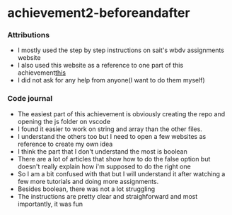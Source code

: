 # achievement2-beforeandafter
### Attributions
- I mostly used the step by step instructions on sait's wbdv assignments website 
- I also used this website as a reference to one part of this achievement[this](https://www.w3schools.com/js/js_booleans.asp)
- I did not ask for any help from anyone(I want to do them myself)

### Code journal
- The easiest part of this achievement is obviously creating the repo and opening the js folder on vscode
- I found it easier to work on string and array than the other files.
- I understand the others too but I need to open a few websites as reference to create my own idea
- I think the part that I don't understand the most is boolean
- There are a lot of articles that show how to do the false option but doesn't really explain how i'm supposed to do the right one
- So I am a bit confused with that but I will understand it after watching a few more tutorials and doing more assignments.
- Besides boolean, there was not a lot struggling
- The instructions are pretty clear and straighforward and most importantly, it was fun